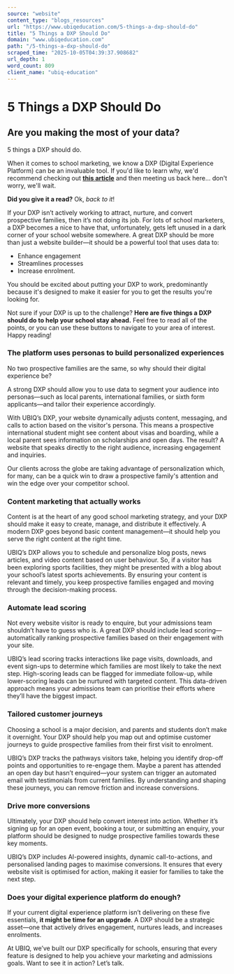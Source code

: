 ```yaml
---
source: "website"
content_type: "blogs_resources"
url: "https://www.ubiqeducation.com/5-things-a-dxp-should-do"
title: "5 Things a DXP Should Do"
domain: "www.ubiqeducation.com"
path: "/5-things-a-dxp-should-do"
scraped_time: "2025-10-05T04:39:37.908682"
url_depth: 1
word_count: 809
client_name: "ubiq-education"
---
```


# 5 Things a DXP Should Do

## Are you making the most of your data?

5 things a DXP should do.

When it comes to school marketing, we know a DXP (Digital Experience Platform) can be an invaluable tool. If you'd like to learn why, we'd recommend checking out [**this article**](/what-are-digital-experience-platforms-and-why-are-they-important) and then meeting us back here... don't worry, we'll wait.

**Did you give it a read?** Ok, _back to it_!

If your DXP isn’t actively working to attract, nurture, and convert prospective families, then it’s not doing its job. For lots of school marketers, a DXP becomes a nice to have that, unfortunately, gets left unused in a dark corner of your school website somewhere. A great DXP should be more than just a website builder—it should be a powerful tool that uses data to:

* Enhance engagement
* Streamlines processes
* Increase enrolment.

You should be excited about putting your DXP to work, predominantly because it's designed to make it easier for you to get the results you're looking for.

Not sure if your DXP is up to the challenge? **Here are five things a DXP should do to help your school stay ahead.** Feel free to read all of the points, or you can use these buttons to navigate to your area of interest. Happy reading!

### The platform uses personas to build personalized experiences

No two prospective families are the same, so why should their digital experience be?

A strong DXP should allow you to use data to segment your audience into personas—such as local parents, international families, or sixth form applicants—and tailor their experience accordingly.

With UBIQ’s DXP, your website dynamically adjusts content, messaging, and calls to action based on the visitor's persona. This means a prospective international student might see content about visas and boarding, while a local parent sees information on scholarships and open days. The result? A website that speaks directly to the right audience, increasing engagement and inquiries.

Our clients across the globe are taking advantage of personalization which, for many, can be a quick win to draw a prospective family's attention and win the edge over your competitor school.

### Content marketing that actually works

Content is at the heart of any good school marketing strategy, and your DXP should make it easy to create, manage, and distribute it effectively. A modern DXP goes beyond basic content management—it should help you serve the right content at the right time.

UBIQ’s DXP allows you to schedule and personalize blog posts, news articles, and video content based on user behaviour. So, if a visitor has been exploring sports facilities, they might be presented with a blog about your school’s latest sports achievements. By ensuring your content is relevant and timely, you keep prospective families engaged and moving through the decision-making process.

### Automate lead scoring

Not every website visitor is ready to enquire, but your admissions team shouldn’t have to guess who is. A great DXP should include lead scoring—automatically ranking prospective families based on their engagement with your site.

UBIQ’s lead scoring tracks interactions like page visits, downloads, and event sign-ups to determine which families are most likely to take the next step. High-scoring leads can be flagged for immediate follow-up, while lower-scoring leads can be nurtured with targeted content. This data-driven approach means your admissions team can prioritise their efforts where they’ll have the biggest impact.

### Tailored customer journeys

Choosing a school is a major decision, and parents and students don’t make it overnight. Your DXP should help you map out and optimise customer journeys to guide prospective families from their first visit to enrolment.

UBIQ’s DXP tracks the pathways visitors take, helping you identify drop-off points and opportunities to re-engage them. Maybe a parent has attended an open day but hasn’t enquired—your system can trigger an automated email with testimonials from current families. By understanding and shaping these journeys, you can remove friction and increase conversions.

### Drive more conversions

Ultimately, your DXP should help convert interest into action. Whether it’s signing up for an open event, booking a tour, or submitting an enquiry, your platform should be designed to nudge prospective families towards these key moments.

UBIQ’s DXP includes AI-powered insights, dynamic call-to-actions, and personalised landing pages to maximise conversions. It ensures that every website visit is optimised for action, making it easier for families to take the next step.

### Does your digital experience platform do enough?

If your current digital experience platform isn’t delivering on these five essentials, **it might be time for an upgrade**. A DXP should be a strategic asset—one that actively drives engagement, nurtures leads, and increases enrolments.

At UBIQ, we’ve built our DXP specifically for schools, ensuring that every feature is designed to help you achieve your marketing and admissions goals. Want to see it in action? Let’s talk.